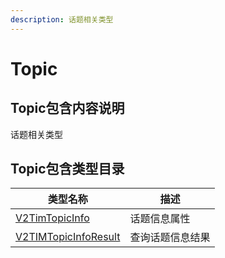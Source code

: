 ```yaml
---
description: 话题相关类型
---
```


# Topic

## Topic包含内容说明

话题相关类型

## Topic包含类型目录

| 类型名称                                     | 描述       |
| ---------------------------------------- | -------- |
| [V2TimTopicInfo](broken-reference)       | 话题信息属性   |
| [V2TIMTopicInfoResult](broken-reference) | 查询话题信息结果 |
